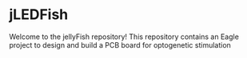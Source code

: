 # jLEDFish

Welcome to the jellyFish repository!
This repository contains an Eagle project to design and build a PCB board for optogenetic stimulation
